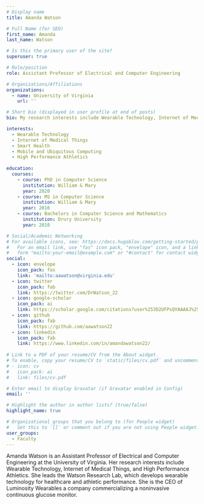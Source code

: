 ```yaml
---
# Display name
title: Amanda Watson

# Full Name (for SEO)
first_name: Amanda
last_name: Watson

# Is this the primary user of the site?
superuser: true

# Role/position
role: Assistant Professor of Electrical and Computer Engineering

# Organizations/Affiliations
organizations:
  - name: University of Virginia
    url: ''

# Short bio (displayed in user profile at end of posts)
bio: My research interests include Wearable Technology, Internet of Medical Things, and High Performance Athletics.

interests:
  - Wearable Technology
  - Internet of Medical Things
  - Smart Health
  - Mobile and Ubiquitous Computing
  - High Performance Athletics
  
education:
  courses:
    - course: PhD in Computer Science
      institution: William & Mary
      year: 2020
    - course: MS in Computer Science
      institution: William & Mary
      year: 2016
    - course: Bachelors in Computer Science and Mathematics
      institution: Drury University
      year: 2010

# Social/Academic Networking
# For available icons, see: https://docs.hugoblox.com/getting-started/page-builder/#icons
#   For an email link, use "fas" icon pack, "envelope" icon, and a link in the
#   form "mailto:your-email@example.com" or "#contact" for contact widget.
social:
  - icon: envelope
    icon_pack: fas
    link: 'mailto:aawatson@virginia.edu'
  - icon: twitter
    icon_pack: fab
    link: https://twitter.com/DrWatson_22
  - icon: google-scholar
    icon_pack: ai
    link: https://scholar.google.com/citations?user%253D2UFPsQYAAAAJ%2526hl%253Den
  - icon: github
    icon_pack: fab
    link: https://github.com/aawatson22
  - icon: linkedin
    icon_pack: fab
    link: https://www.linkedin.com/in/amandawatson22/
    
# Link to a PDF of your resume/CV from the About widget.
# To enable, copy your resume/CV to `static/files/cv.pdf` and uncomment the lines below.
# - icon: cv
#   icon_pack: ai
#   link: files/cv.pdf

# Enter email to display Gravatar (if Gravatar enabled in Config)
email: ''

# Highlight the author in author lists? (true/false)
highlight_name: true

# Organizational groups that you belong to (for People widget)
#   Set this to `[]` or comment out if you are not using People widget.
user_groups:
  - Faculty
---
```


Amanda Watson is an Assistant Professor of Electrical and Computer Engineering at the University of Virginia. Her research interests include Wearable Technology, Internet of Medical Things, and High Performance Athletics. She leads the Watson Research Lab, which develops wearable technology for healthcare and athletic performance. She is the CEO of Luminosity Wearables a company commercializing a noninvasive continuous glucose monitor.

